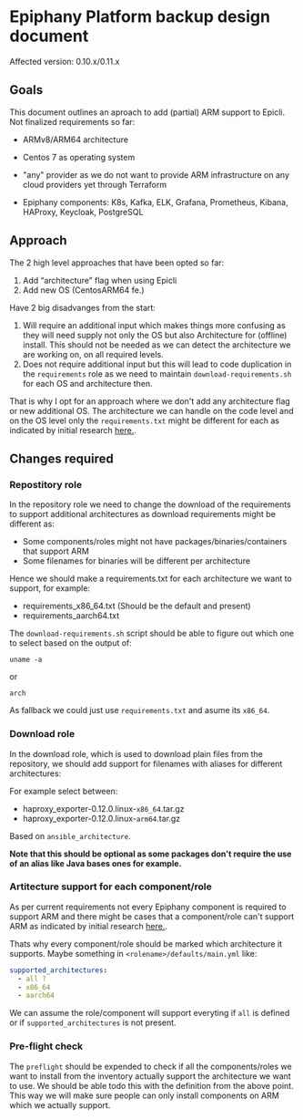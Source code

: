 # Epiphany Platform backup design document

Affected version: 0.10.x/0.11.x

## Goals

This document outlines an aproach to add (partial) ARM support to Epicli. Not finalized requirements so far:

- ARMv8/ARM64 architecture
- Centos 7 as operating system
- "any" provider as we do not want to provide ARM infrastructure on any cloud providers yet through Terraform

- Epiphany components: K8s, Kafka, ELK, Grafana, Prometheus, Kibana, HAProxy, Keycloak, PostgreSQL

## Approach

The 2 high level approaches that have been opted so far:

1. Add “architecture” flag when using Epicli
2. Add new OS (CentosARM64 fe.)

Have 2 big disadvanges from the start:

1. Will require an additional input which makes things more confusing as they will need supply not only the OS but also Architecture for (offline) install. This should not be needed as we can detect the architecture we are working on, on all required levels.
2. Does not require additional input but this will lead to code duplication in the ```requirements``` role as we need to maintain ```download-requirements.sh``` for each OS and architecture then.

That is why I opt for an approach where we don't add any architecture flag or new additional OS. The architecture we can handle on the code level and on the OS level only the ```requirements.txt``` might be different for each as indicated by initial research [here.](./centos-arm-analysis.md).


## Changes required

### Repostitory role

In the repository role we need to change the download of the requirements to support additional architectures as download requirements might be different as:

- Some components/roles might not have packages/binaries/containers that support ARM
- Some filenames for binaries will be different per architecture

Hence we should make a requirements.txt for each architecture we want to support, for example:


- requirements_x86_64.txt (Should be the default and present)
- requirements_aarch64.txt

The ```download-requirements.sh``` script should be able to figure out which one to select based on the output of:

```shell
uname -a
```

or

```shell
arch
```

As fallback we could just use ```requirements.txt``` and asume its ```x86_64```.

### Download role

In the download role, which is used to download plain files from the repository, we should add support for filenames with aliases for different architectures:

For example select between:

- haproxy_exporter-0.12.0.linux-```x86_64```.tar.gz
- haproxy_exporter-0.12.0.linux-```arm64```.tar.gz

Based on ```ansible_architecture```.

**Note that this should be optional as some packages don't require the use of an alias like Java bases ones for example.**


### Artitecture support for each component/role

As per current requirements not every Epiphany component is required to support ARM and there might be cases that a component/role can't support ARM as indicated by initial research [here.](./centos-arm-analysis.md).


Thats why every component/role should be marked which architecture it supports. Maybe something in ```<rolename>/defaults/main.yml``` like:

```yml
supported_architectures:
  - all ?
  - x86_64
  - aarch64
```

We can assume the role/component will support everyting if ```all``` is defined or if ```supported_architectures``` is not present.

### Pre-flight check

The ```preflight``` should be expended to check if all the components/roles we want to install from the inventory actually support the architecture we want to use. We should be able todo this with the definition from the above point. This way we will make sure people can only install components on ARM which we actually support.
